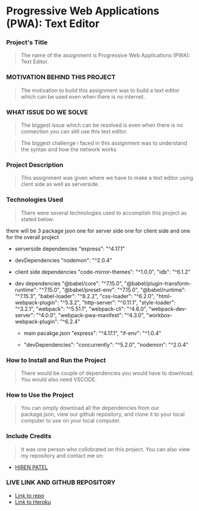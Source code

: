 #  Progressive Web Applications (PWA): Text Editor
### Project's Title
> The name of the assignment is Progressive Web Applications (PWA): Text Editor.

### MOTIVATION BEHIND THIS PROJECT
> The motivation to build this assignment was to build a text editor which can be used even when there is no internet.

### WHAT ISSUE DO WE SOLVE
> The biggest issue which can be resolved is even when there is no connection you can still use this text editor.

> The biggest challenge i faced in this assignment was to understand the syntax and how the network works 

### Project Description
> This assignment was given where we have to make a text editor using clent side as well as serverside.

### Technologies Used
> There were several technologies used to accomplish this project as stated below:

there will be 3 package json one for server side one for client side and one for the overall project 

- serverside dependencies
  "express": "^4.17.1"

- devDependencies
  "nodemon": "^2.0.4"

- client side dependencies
"code-mirror-themes": "^1.0.0",
"idb": "^6.1.2"

- dev dependencies
 "@babel/core": "^7.15.0",
    "@babel/plugin-transform-runtime": "^7.15.0",
    "@babel/preset-env": "^7.15.0",
    "@babel/runtime": "^7.15.3",
    "babel-loader": "^8.2.2",
    "css-loader": "^6.2.0",
    "html-webpack-plugin": "^5.3.2",
    "http-server": "^0.11.1",
    "style-loader": "^3.2.1",
    "webpack": "^5.51.1",
    "webpack-cli": "^4.8.0",
    "webpack-dev-server": "^4.0.0",
    "webpack-pwa-manifest": "^4.3.0",
    "workbox-webpack-plugin": "^6.2.4"


  -   main pacakge.json
    "express": "^4.17.1",
    "if-env": "^1.0.4"

  - "devDependencies": 
    "concurrently": "^5.2.0",
    "nodemon": "^2.0.4"
    



### How to Install and Run the Project
> There would be couple of dependencies you would have to download.
You would also need VSCODE.

### How to Use the Project
> You can simply download all the dependencies from our package.json, view our github repository, and clone it to your local computer to use on your local computer.

### Include Credits
> It was one person who collobrated on this project. You can also view my  repository and contact me on:

- [HIREN PATEL](https://github.com/radhashyamsundardas)

### LIVE LINK AND GITHUB REPOSITORY
- [Link to repo](https://github.com/radhashyamsundardas/progressive--web-application-text-editor)
- [Link to Heroku](https://application-text-editor.herokuapp.com/)













